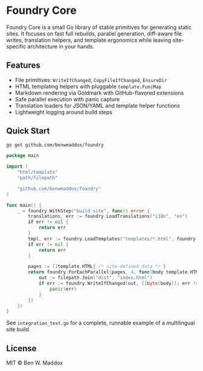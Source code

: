# Foundry Core

Foundry Core is a small Go library of stable primitives for generating static sites. It focuses on fast full rebuilds, parallel generation, diff-aware file writes, translation helpers, and template ergonomics while leaving site-specific architecture in your hands.

## Features

- File primitives: `WriteIfChanged`, `CopyFileIfChanged`, `EnsureDir`
- HTML templating helpers with pluggable `template.FuncMap`
- Markdown rendering via Goldmark with GitHub-flavored extensions
- Safe parallel execution with panic capture
- Translation loaders for JSON/YAML and template helper functions
- Lightweight logging around build steps

## Quick Start

```bash
go get github.com/benwmaddox/foundry
```

```go
package main

import (
	"html/template"
	"path/filepath"

	"github.com/benwmaddox/foundry"
)

func main() {
	_ = foundry.WithStep("build site", func() error {
		translations, err := foundry.LoadTranslations("i18n", "en")
		if err != nil {
			return err
		}
		tmpl, err := foundry.LoadTemplates("templates/*.html", foundry.TemplateFuncs(translations))
		if err != nil {
			return err
		}

		pages := []template.HTML{ /* site-defined data */ }
		return foundry.ForEachParallel(pages, 4, func(body template.HTML) {
			out := filepath.Join("dist", "index.html")
			if err := foundry.WriteIfChanged(out, []byte(body)); err != nil {
				panic(err)
			}
		})
	})
}
```

See `integration_test.go` for a complete, runnable example of a multilingual site build.

## License

MIT © Ben W. Maddox
